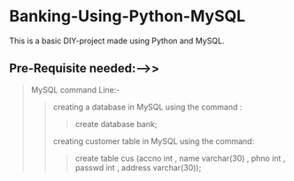 # Banking-Using-Python-MySQL
This is a basic DIY-project made using Python and MySQL.
## Pre-Requisite needed:-->>
>MySQL command Line:-
>>creating a database in MySQL using the command : 
>>>create database bank;
>>>
>>creating customer table in MySQL using the command:
>>>create table cus (accno int , name varchar(30) , phno int , passwd int , address varchar(30));
